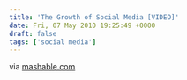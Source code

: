 ```yaml
---
title: 'The Growth of Social Media [VIDEO]'
date: Fri, 07 May 2010 19:25:49 +0000
draft: false
tags: ['social media']
---
```


via [mashable.com](http://mashable.com/2010/05/07/social-media-stats-video/)